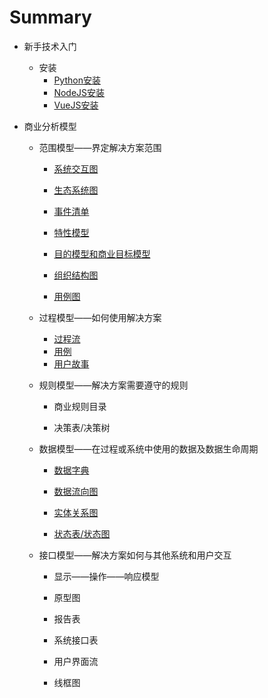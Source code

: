 # Summary

* 新手技术入门

  * 安装
    * [Python安装](intro/Python安装.md)
    * [NodeJS安装](intro/NodeJS安装.md)
    * [VueJS安装](intro/VueJS安装.md)

* 商业分析模型

  * 范围模型——界定解决方案范围

    * [系统交互图](analysis/系统交互图.md)

    * [生态系统图](analysis/生态系统图.md)
    * [事件清单](事件清单.md)
    * [特性模型](analysis/特性模型.md)
    * [目的模型和商业目标模型](analysis/目的模型和商业目标模型.md)
    * [组织结构图](analysis/组织结构图.md)
    * [用例图](analysis/用例图.md)

  * 过程模型——如何使用解决方案

    * [过程流](analysis/过程流.md)
    * [用例](analysis/用例.md)
    * [用户故事](analysis/用户故事.md)

  * 规则模型——解决方案需要遵守的规则

    * 商业规则目录

    * 决策表/决策树

  * 数据模型——在过程或系统中使用的数据及数据生命周期

    * [数据字典](analysis/数据字典.md)

    * [数据流向图](analysis/数据流向图.md)

    * [实体关系图](analysis/实体关系图.md)

    * [状态表/状态图](analysis/状态表状态图.md)

  * 接口模型——解决方案如何与其他系统和用户交互

    * 显示——操作——响应模型

    * 原型图

    * 报告表

    * 系统接口表

    * 用户界面流

    * 线框图
